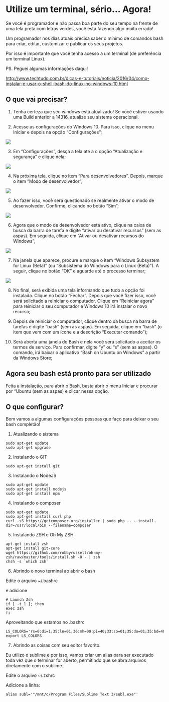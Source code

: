 # Utilize um terminal, sério... Agora!

Se você é programador e não passa boa parte do seu tempo na frente de uma tela preta com letras verdes, você está fazendo algo muito errado!

Um programador nos dias atuais precisa saber o mínimo de comandos bash para criar, editar, customizar e publicar os seus projetos.

Por isso é importante que você tenha acesso a um terminal (de preferência um terminal Linux).

PS. Peguei algumas informações daqui!

http://www.techtudo.com.br/dicas-e-tutoriais/noticia/2016/04/como-instalar-e-usar-o-shell-bash-do-linux-no-windows-10.html

## O que vai precisar?

1. Tenha certeza que seu windows está atualizado! Se você estiver usando uma Build anterior a 14316, atualize seu sistema operacional.

2. Acesse as configurações do Windows 10. Para isso, clique no menu Iniciar e depois na opção “Configurações”;

![](http://s2.glbimg.com/tCF0xNeMz7Uw-8RJ6dBj1cTMjdI=/695x0/s.glbimg.com/po/tt2/f/original/2016/04/18/como-instalar-e-usar-o-bash-shell-linux-no-windows-10-1.png)

3. Em “Configurações”, desça a tela até a o opção “Atualização e segurança” e clique nela;

![](http://s2.glbimg.com/AlBOw1sTbX1DTIsx8MmXXjpHjio=/695x0/s.glbimg.com/po/tt2/f/original/2016/04/18/como-instalar-e-usar-o-bash-shell-linux-no-windows-10-2.png)

4. Na próxima tela, clique no item “Para desenvolvedores”. Depois, marque o item “Modo de desenvolvedor”;

![](http://s2.glbimg.com/e0wHshrQZQ194B8V8iuDlxWSadE=/695x0/s.glbimg.com/po/tt2/f/original/2016/04/18/como-instalar-e-usar-o-bash-shell-linux-no-windows-10-3.png)

5. Ao fazer isso, você será questionado se realmente ativar o modo de desenvolvedor. Confirme, clicando no botão “Sim”;

![](http://s2.glbimg.com/pJmS9gfEj1SbNpGN2Qp6hEx_Qf8=/695x0/s.glbimg.com/po/tt2/f/original/2016/04/18/como-instalar-e-usar-o-bash-shell-linux-no-windows-10-4.png)

6. Agora que o modo de desenvolvedor está ativo, clique na caixa de busca da barra de tarefa e digite “ativar ou desativar recursos” (sem as aspas). Em seguida, clique em “Ativar ou desativar recursos do Windows”;

![](http://s2.glbimg.com/zLJ8nRgkGkQHD46AGrBgqxjQVko=/695x0/s.glbimg.com/po/tt2/f/original/2016/04/18/como-instalar-e-usar-o-bash-shell-linux-no-windows-10-5.png)

7. Na janela que aparece, procure e marque o item “Windows Subsystem for Linux (Beta)” (ou “Subsistema do Windows para o Linux (Beta)”). A seguir, clique no botão “OK” e aguarde até o processo terminar;

![](http://s2.glbimg.com/27E1WH3E257-8s8qTmCf_jas-kE=/695x0/s.glbimg.com/po/tt2/f/original/2016/04/18/como-instalar-e-usar-o-bash-shell-linux-no-windows-10-5-6.png)

8. No final, será exibida uma tela informando que tudo a opção foi instalada. Clique no botão “Fechar”. Depois que você fizer isso, você será solicitado a reiniciar o computador. Clique em “Reiniciar agora” para reiniciar o seu computador e Windows 10 irá instalar o novo recurso;

9. Depois de reiniciar o computador, clique dentro da busca na barra de tarefas e digite “bash” (sem as aspas). Em seguida, clique em “bash” (o item que vem com um ícone e a descrição “Executar comando”);

10. Será aberta uma janela do Bash e nela você será solicitado a aceitar os termos de serviço. Para confirmar, digite “y” ou “s” (sem as aspas). O comando, irá baixar o aplicativo “Bash on Ubuntu on Windows” a partir da Windows Store;

## Agora seu bash está pronto para ser utilizado

Feita a instalação, para abrir o Bash, basta abrir o menu Iniciar e procurar por “Ubuntu (sem as aspas) e clicar nessa opção.

## O que configurar?

Bom vamos a algumas configurações pessoas que faço para deixar o seu bash completão!

1. Atualizando o sistema

```
sudo apt-get update
sudo apt-get upgrade
```

2. Instalando o GIT

```
sudo apt-get install git
```

3. Instalando o NodeJS

```
sudo apt-get update
sudo apt-get install nodejs
sudo apt-get install npm
```

4. Instalando o composer

```
sudo apt-get update
sudo apt-get install curl php
curl -sS https://getcomposer.org/installer | sudo php -- --install-dir=/usr/local/bin --filename=composer
```

5. Instalando ZSH e Oh My ZSH

```
apt-get install zsh
apt-get install git-core
wget https://github.com/robbyrussell/oh-my-zsh/raw/master/tools/install.sh -O - | zsh
chsh -s `which zsh`
```

6. Abrindo o novo terminal ao abrir o bash

Edite o arquivo ~/.bashrc

e adicione

```
# Launch Zsh
if [ -t 1 ]; then
exec zsh
fi
```

Aproveitando que estamos no .bashrc

```
LS_COLORS='rs=0:di=1;35:ln=01;36:mh=00:pi=40;33:so=01;35:do=01;35:bd=40;33;01:cd=40;33;01:or=40;31;01:su=37;41:sg=30;43:ca=30;41:tw=30;42:ow=34;42:st=37;44:ex=01;32:*.tar=01;31:*.tgz=01;31:*.arj=01;31:*.taz=01;31:*.lzh=01;31:*.lzma=01;31:*.tlz=01;31:*.txz=01;31:*.zip=01;31:*.z=01;31:*.Z=01;31:*.dz=01;31:*.gz=01;31:*.lz=01;31:*.xz=01;31:*.bz2=01;31:*.bz=01;31:*.tbz=01;31:*.tbz2=01;31:*.tz=01;31:*.deb=01;31:*.rpm=01;31:*.jar=01;31:*.war=01;31:*.ear=01;31:*.sar=01;31:*.rar=01;31:*.ace=01;31:*.zoo=01;31:*.cpio=01;31:*.7z=01;31:*.rz=01;31:*.jpg=01;35:*.jpeg=01;35:*.gif=01;35:*.bmp=01;35:*.pbm=01;35:*.pgm=01;35:*.ppm=01;35:*.tga=01;35:*.xbm=01;35:*.xpm=01;35:*.tif=01;35:*.tiff=01;35:*.png=01;35:*.svg=01;35:*.svgz=01;35:*.mng=01;35:*.pcx=01;35:*.mov=01;35:*.mpg=01;35:*.mpeg=01;35:*.m2v=01;35:*.mkv=01;35:*.webm=01;35:*.ogm=01;35:*.mp4=01;35:*.m4v=01;35:*.mp4v=01;35:*.vob=01;35:*.qt=01;35:*.nuv=01;35:*.wmv=01;35:*.asf=01;35:*.rm=01;35:*.rmvb=01;35:*.flc=01;35:*.avi=01;35:*.fli=01;35:*.flv=01;35:*.gl=01;35:*.dl=01;35:*.xcf=01;35:*.xwd=01;35:*.yuv=01;35:*.cgm=01;35:*.emf=01;35:*.axv=01;35:*.anx=01;35:*.ogv=01;35:*.ogx=01;35:*.aac=00;36:*.au=00;36:*.flac=00;36:*.mid=00;36:*.midi=00;36:*.mka=00;36:*.mp3=00;36:*.mpc=00;36:*.ogg=00;36:*.ra=00;36:*.wav=00;36:*.axa=00;36:*.oga=00;36:*.spx=00;36:*.xspf=00;36:';
export LS_COLORS
```
7. Abrindo as coisas com seu editor favorito.

Eu utilizo o sublime e por isso, vamos criar um alias para ser executado toda vez que o terminar for aberto, permitindo que se abra arquivos diretamente com o sublime.

Edite o arquivo ~/.zshrc

Adicione a linha:

```
alias subl='"/mnt/c/Program Files/Sublime Text 3/subl.exe"'
```
